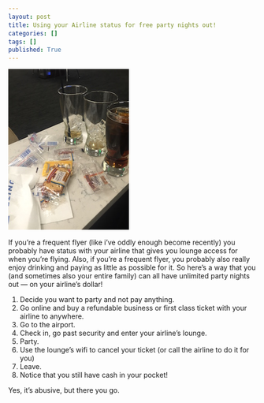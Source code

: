 ```yaml
---
layout: post
title: Using your Airline status for free party nights out!
categories: []
tags: []
published: True
---
```


![United Club](/assets/unitedclub.jpg)

If you’re a frequent flyer (like i’ve oddly enough become recently) you probably have status with your airline that gives you lounge access for when you’re flying. Also, if you’re a frequent flyer, you probably also really enjoy drinking and paying as little as possible for it. So here’s a way that you (and sometimes also your entire family) can all have unlimited party nights out — on your airline’s dollar!

1. Decide you want to party and not pay anything.
2. Go online and buy a refundable business or first class ticket with your airline to anywhere.
3. Go to the airport.
4. Check in, go past security and enter your airline’s lounge.
5. Party.
6. Use the lounge’s wifi to cancel your ticket (or call the airline to do it for you)
7. Leave.
8. Notice that you still have cash in your pocket!

Yes, it’s abusive, but there you go.